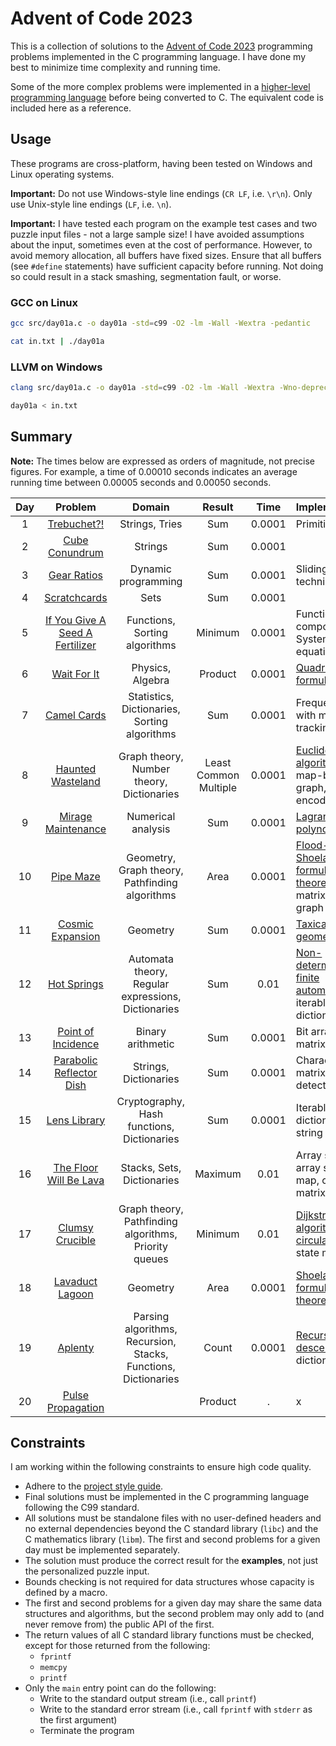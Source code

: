 # Advent of Code 2023

This is a collection of solutions to the
[Advent of Code 2023](https://adventofcode.com/2023) programming problems
implemented in the C programming language. I have done my best to minimize time
complexity and running time.

Some of the more complex problems were implemented in a
[higher-level programming language](ref/) before being converted to C. The
equivalent code is included here as a reference.

## Usage

These programs are cross-platform, having been tested on Windows and Linux
operating systems.

**Important:** Do not use Windows-style line endings (`CR LF`, i.e. `\r\n`).
Only use Unix-style line endings (`LF`, i.e. `\n`).

**Important:** I have tested each program on the example test cases and two
puzzle input files - not a large sample size! I have avoided assumptions about
the input, sometimes even at the cost of performance. However, to avoid memory
allocation, all buffers have fixed sizes. Ensure that all buffers (see `#define`
statements) have sufficient capacity before running. Not doing so could result
in a stack smashing, segmentation fault, or worse.

### GCC on Linux

```sh
gcc src/day01a.c -o day01a -std=c99 -O2 -lm -Wall -Wextra -pedantic

cat in.txt | ./day01a
```

### LLVM on Windows

```sh
clang src/day01a.c -o day01a -std=c99 -O2 -lm -Wall -Wextra -Wno-deprecated-declarations -pedantic

day01a < in.txt
```

## Summary

**Note:** The times below are expressed as orders of magnitude, not precise
figures. For example, a time of 0.00010 seconds indicates an average running
time between 0.00005 seconds and 0.00050 seconds.

| Day |                     Problem                     |                             Domain                             |        Result         |  Time  | Implementation                                                                                                                                                                                                    |
| :-: | :---------------------------------------------: | :------------------------------------------------------------: | :-------------------: | :----: | :---------------------------------------------------------------------------------------------------------------------------------------------------------------------------------------------------------------- |
|  1  |           [Trebuchet?!](src/day01b.c)           |                         Strings, Tries                         |          Sum          | 0.0001 | Primitive [trie](https://en.wikipedia.org/wiki/Trie)                                                                                                                                                              |
|  2  |         [Cube Conundrum](src/day02b.c)          |                            Strings                             |          Sum          | 0.0001 |                                                                                                                                                                                                                   |
|  3  |           [Gear Ratios](src/day03b.c)           |                      Dynamic programming                       |          Sum          | 0.0001 | Sliding window technique                                                                                                                                                                                          |
|  4  |          [Scratchcards](src/day04b.c)           |                              Sets                              |          Sum          | 0.0001 |                                                                                                                                                                                                                   |
|  5  | [If You Give A Seed A Fertilizer](src/day05b.c) |                 Functions, Sorting algorithms                  |        Minimum        | 0.0001 | Function composition, System of linear equations                                                                                                                                                                  |
|  6  |           [Wait For It](src/day06b.c)           |                        Physics, Algebra                        |        Product        | 0.0001 | [Quadratic formula](https://en.wikipedia.org/wiki/Quadratic_formula)                                                                                                                                              |
|  7  |           [Camel Cards](src/day07b.c)           |          Statistics, Dictionaries, Sorting algorithms          |          Sum          | 0.0001 | Frequency map with mode-tracking                                                                                                                                                                                  |
|  8  |        [Haunted Wasteland](src/day08b.c)        |           Graph theory, Number theory, Dictionaries            | Least Common Multiple | 0.0001 | [Euclidean algorithm](https://en.wikipedia.org/wiki/Euclidean_algorithm), map-based graph, base-36 encoding                                                                                                       |
|  9  |       [Mirage Maintenance](src/day09b.c)        |                       Numerical analysis                       |          Sum          | 0.0001 | [Lagrange polynomial](https://en.wikipedia.org/wiki/Lagrange_polynomial)                                                                                                                                          |
| 10  |            [Pipe Maze](src/day10b.c)            |         Geometry, Graph theory, Pathfinding algorithms         |         Area          | 0.0001 | [Flood-fill](https://en.wikipedia.org/wiki/Flood_fill), [Shoelace formula](https://en.wikipedia.org/wiki/Shoelace_formula), [Pick\'s theorem](https://en.wikipedia.org/wiki/Pick%27s_theorem), matrix-based graph |
| 11  |        [Cosmic Expansion](src/day11b.c)         |                            Geometry                            |          Sum          | 0.0001 | [Taxicab geometry](https://en.wikipedia.org/wiki/Taxicab_geometry)                                                                                                                                                |
| 12  |           [Hot Springs](src/day12b.c)           |       Automata theory, Regular expressions, Dictionaries       |          Sum          |  0.01  | [Non-deterministic finite automaton](https://en.m.wikipedia.org/wiki/Nondeterministic_finite_automaton), iterable dictionary                                                                                      |
| 13  |       [Point of Incidence](src/day13b.c)        |                       Binary arithmetic                        |          Sum          | 0.0001 | Bit array, bit matrix                                                                                                                                                                                             |
| 14  |    [Parabolic Reflector Dish](src/day14b.c)     |                     Strings, Dictionaries                      |          Sum          | 0.0001 | Character matrix, cycle detection                                                                                                                                                                                 |
| 15  |          [Lens Library](src/day15b.c)           |           Cryptography, Hash functions, Dictionaries           |          Sum          | 0.0001 | Iterable ordered dictionary, string builder                                                                                                                                                                       |
| 16  |     [The Floor Will Be Lava](src/day16b.c)      |                   Stacks, Sets, Dictionaries                   |        Maximum        |  0.01  | Array stack, array set, array map, character matrix                                                                                                                                                               |
| 17  |         [Clumsy Crucible](src/day17b.c)         |     Graph theory, Pathfinding algorithms, Priority queues      |        Minimum        |  0.01  | [Dijkstra\'s algorithm](https://en.wikipedia.org/wiki/Dijkstra%27s_algorithm), [circular buffer](https://en.wikipedia.org/wiki/Circular_buffer), state matrix                                                     |
| 18  |         [Lavaduct Lagoon](src/day18b.c)         |                            Geometry                            |         Area          | 0.0001 | [Shoelace formula](https://en.wikipedia.org/wiki/Shoelace_formula), [Pick\'s theorem](https://en.wikipedia.org/wiki/Pick%27s_theorem)                                                                             |
| 19  |             [Aplenty](src/day19b.c)             | Parsing algorithms, Recursion, Stacks, Functions, Dictionaries |         Count         | 0.0001 | [Recursive descent parser](https://en.wikipedia.org/wiki/Recursive_descent_parser), dictionary                                                                                                                    |
| 20  |        [Pulse Propagation](src/day20b.c)        |                                                                |        Product        |   .    | x                                                                                                                                                                                                                 |

## Constraints

I am working within the following constraints to ensure high code quality.

- Adhere to the [project style guide](cstyle.md).
- Final solutions must be implemented in the C programming language following
  the C99 standard.
- All solutions must be standalone files with no user-defined headers and no
  external dependencies beyond the C standard library (`libc`) and the C
  mathematics library (`libm`). The first and second problems for a given day
  must be implemented separately.
- The solution must produce the correct result for the **examples**, not just
  the personalized puzzle input.
- Bounds checking is not required for data structures whose capacity is defined
  by a macro.
- The first and second problems for a given day may share the same data
  structures and algorithms, but the second problem may only add to (and never
  remove from) the public API of the first.
- The return values of all C standard library functions must be checked, except
  for those returned from the following:
  - `fprintf`
  - `memcpy`
  - `printf`
- Only the `main` entry point can do the following:
  - Write to the standard output stream (i.e., call `printf`)
  - Write to the standard error stream (i.e., call `fprintf` with `stderr` as
    the first argument)
  - Terminate the program
